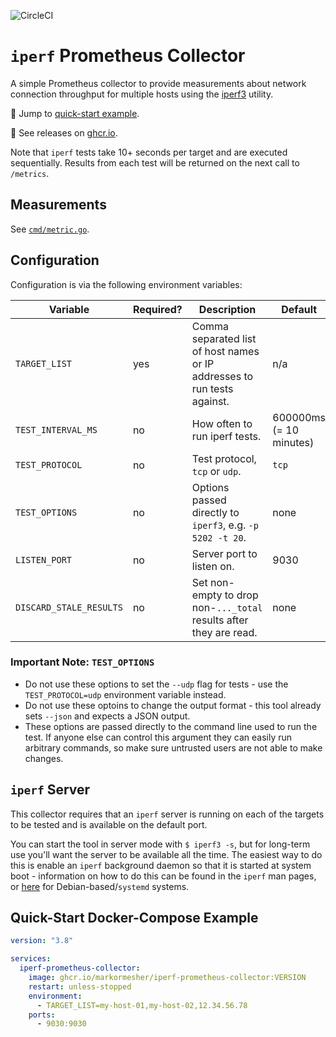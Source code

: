 ![CircleCI](https://img.shields.io/circleci/build/github/markormesher/iperf-prometheus-collector)

# `iperf` Prometheus Collector

A simple Prometheus collector to provide measurements about network connection throughput for multiple hosts using the [iperf3](https://iperf.fr/) utility.

:rocket: Jump to [quick-start example](#quick-start-docker-compose-example).

:whale: See releases on [ghcr.io](https://ghcr.io/markormesher/iperf-prometheus-collector).

Note that `iperf` tests take 10+ seconds per target and are executed sequentially. Results from each test will be returned on the next call to `/metrics`.

## Measurements

See [`cmd/metric.go`](./cmd/metric.go).

## Configuration

Configuration is via the following environment variables:

| Variable                | Required? | Description                                                              | Default                 |
| ----------------------- | --------- | ------------------------------------------------------------------------ | ----------------------- |
| `TARGET_LIST`           | yes       | Comma separated list of host names or IP addresses to run tests against. | n/a                     |
| `TEST_INTERVAL_MS`      | no        | How often to run iperf tests.                                            | 600000ms (= 10 minutes) |
| `TEST_PROTOCOL`         | no        | Test protocol, `tcp` or `udp`.                                           | `tcp`                   |
| `TEST_OPTIONS`          | no        | Options passed directly to `iperf3`, e.g. `-p 5202 -t 20`.               | none                    |
| `LISTEN_PORT`           | no        | Server port to listen on.                                                | 9030                    |
| `DISCARD_STALE_RESULTS` | no        | Set non-empty to drop non-`..._total` results after they are read.       | none                    |

### Important Note: `TEST_OPTIONS`

- Do not use these options to set the `--udp` flag for tests - use the `TEST_PROTOCOL=udp` environment variable instead.
- Do not use these optoins to change the output format - this tool already sets `--json` and expects a JSON output.
- These options are passed directly to the command line used to run the test. If anyone else can control this argument they can easily run arbitrary commands, so make sure untrusted users are not able to make changes.

## `iperf` Server

This collector requires that an `iperf` server is running on each of the targets to be tested and is available on the default port.

You can start the tool in server mode with `$ iperf3 -s`, but for long-term use you'll want the server to be available all the time. The easiest way to do this is enable an `iperf` background daemon so that it is started at system boot - information on how to do this can be found in the `iperf` man pages, or [here](https://askubuntu.com/questions/1251443/start-iperdf3-deamon-at-startup) for Debian-based/`systemd` systems.

## Quick-Start Docker-Compose Example

```yaml
version: "3.8"

services:
  iperf-prometheus-collector:
    image: ghcr.io/markormesher/iperf-prometheus-collector:VERSION
    restart: unless-stopped
    environment:
      - TARGET_LIST=my-host-01,my-host-02,12.34.56.78
    ports:
      - 9030:9030
```
